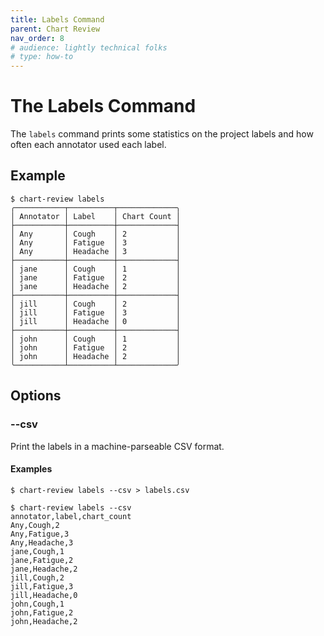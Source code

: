 ```yaml
---
title: Labels Command
parent: Chart Review
nav_order: 8
# audience: lightly technical folks
# type: how-to
---
```


# The Labels Command

The `labels` command prints some statistics on the project labels
and how often each annotator used each label.

## Example

```shell
$ chart-review labels
╭───────────┬──────────┬─────────────╮
│ Annotator │ Label    │ Chart Count │
├───────────┼──────────┼─────────────┤
│ Any       │ Cough    │ 2           │
│ Any       │ Fatigue  │ 3           │
│ Any       │ Headache │ 3           │
├───────────┼──────────┼─────────────┤
│ jane      │ Cough    │ 1           │
│ jane      │ Fatigue  │ 2           │
│ jane      │ Headache │ 2           │
├───────────┼──────────┼─────────────┤
│ jill      │ Cough    │ 2           │
│ jill      │ Fatigue  │ 3           │
│ jill      │ Headache │ 0           │
├───────────┼──────────┼─────────────┤
│ john      │ Cough    │ 1           │
│ john      │ Fatigue  │ 2           │
│ john      │ Headache │ 2           │
╰───────────┴──────────┴─────────────╯
```

## Options

### \-\-csv

Print the labels in a machine-parseable CSV format.

#### Examples
```shell
$ chart-review labels --csv > labels.csv
```

```shell
$ chart-review labels --csv
annotator,label,chart_count
Any,Cough,2
Any,Fatigue,3
Any,Headache,3
jane,Cough,1
jane,Fatigue,2
jane,Headache,2
jill,Cough,2
jill,Fatigue,3
jill,Headache,0
john,Cough,1
john,Fatigue,2
john,Headache,2
```
